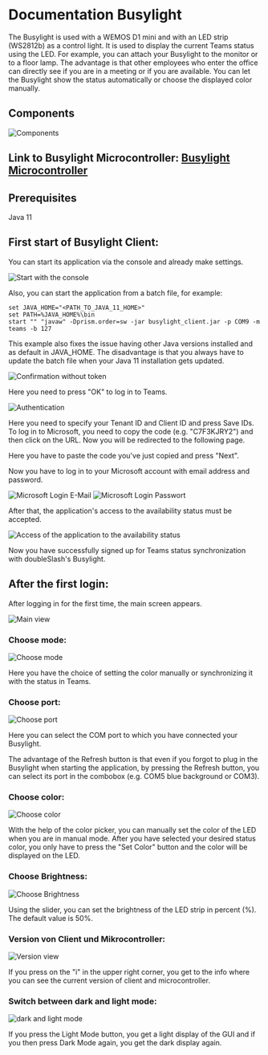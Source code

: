# Documentation Busylight 
The Busylight is used with a WEMOS D1 mini and with an LED strip (WS2812b) as a control light.
It is used to display the current Teams status using the LED.
For example, you can attach your Busylight to the monitor or to a floor lamp.
The advantage is that other employees who enter the office can directly see if you are in a meeting or if you are available.
You can let the Busylight show the status automatically or choose the displayed color manually.
## Components

![Components](readme_Pictures/Components.png)
## Link to Busylight Microcontroller: [Busylight Microcontroller](https://github.com/doubleSlashde/Busylight-Microcontroller)

## Prerequisites
Java 11
## First start of Busylight Client:
You can start its application via the console and already make settings.

![Start with the console](readme_Pictures/Start_Console.png)

Also, you can start the application from a batch file, for example:

```batch
set JAVA_HOME="<PATH_TO_JAVA_11_HOME>"
set PATH=%JAVA_HOME%\bin
start "" "javaw" -Dprism.order=sw -jar busylight_client.jar -p COM9 -m teams -b 127
```
This example also fixes the issue having other Java versions installed and as default in JAVA_HOME. The disadvantage is that you always have to update the batch file when your Java 11 installation gets updated.


![Confirmation without token](readme_Pictures/Bestaetigung_ohne_Token.png)

Here you need to press "OK" to log in to Teams.

![Authentication](readme_Pictures/Authentication_URL.png)

Here you need to specify your Tenant ID and Client ID and press Save IDs. 
To log in to Microsoft, you need to copy the code (e.g. "C7F3KJRY2") and then click on the URL. Now you will be redirected to the following page.  

Here you have to paste the code you've just copied and press "Next".

Now you have to log in to your Microsoft account with email address and password.

![Microsoft Login E-Mail](readme_Pictures/Microsoft_Anmeldung_E-Mail.png)
![Microsoft Login Passwort](readme_Pictures/Microsoft_Anmeldung_Password.png)

After that, the application's access to the availability status must be accepted.

![Access of the application to the availability status](readme_Pictures/Microsoft_Anmeldung_bei_Martin.png)

Now you have successfully signed up for Teams status synchronization with doubleSlash's Busylight. 

## After the first login:
After logging in for the first time, the main screen appears.

![Main view](readme_Pictures/Hauptansicht.png)

### Choose mode:
![Choose mode](readme_Pictures/ChooseMode.png)

Here you have the choice of setting the color manually or synchronizing it with the status in Teams.

### Choose port:
![Choose port](readme_Pictures/ChoosePort.png)

Here you can select the COM port to which you have connected your Busylight.

The advantage of the Refresh button is that even if you forgot to plug in the Busylight when starting the application,
by pressing the Refresh button, you can select its port in the combobox (e.g. COM5 blue background or COM3).

### Choose color:
![Choose color](readme_Pictures/ChooseColor.png)

With the help of the color picker, you can manually set the color of the LED when you are in manual mode.
After you have selected your desired status color, you only have to press the "Set Color" button and the color will be displayed on the LED.

### Choose Brightness:
![Choose Brightness](readme_Pictures/ChooseBrightness.png)

Using the slider, you can set the brightness of the LED strip in percent (%).
The default value is 50%.

### Version von Client und Mikrocontroller:
![Version view](readme_Pictures/Version.png)

If you press on the "i" in the upper right corner, you get to the info where you can see the current version of client and microcontroller.

### Switch between dark and light mode:
![dark and light mode](readme_Pictures/Dark_and_Light_Mode.png)

If you press the Light Mode button, you get a light display of the GUI and if you then press Dark Mode again, you get the dark display again.
